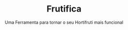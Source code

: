 <h1 align="center">Frutifica</h1>
<p align="center">Uma Ferramenta para tornar o seu Hortifruti mais funcional</p>
